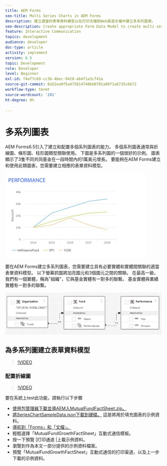 ```yaml
---
title: AEM Forms
seo-title: Multi Series Charts in AEM Forms
description: 建立適當的表單資料模型以在打印文檔和Web渠道文檔中建立多系列圖表。
seo-description: Create appropriate Form Data Model to create multi series charts in print and web channel documents.
feature: Interactive Communication
topics: development
audience: developer
doc-type: article
activity: implement
version: 6.5
topic: Development
role: Developer
level: Beginner
exl-id: f4af7cb9-cc3b-4bec-9428-ab4f1a3cf41a
source-git-commit: 0a52ea9f5a475814740bb0701a09f1a6735c6b72
workflow-type: tm+mt
source-wordcount: '281'
ht-degree: 0%

---
```


# 多系列圖表

AEM Forms6.5引入了建立和配置多個系列圖表的能力。 多個系列圖表通常與折線圖、條形圖、柱形圖類型關聯使用。 下圖是多系列圖的一個很好的示例。 圖表顯示了3隻不同共同基金在一段時間內的1萬美元增長。 要能夠在AEM Forms建立和使用此類圖表，您需要建立相應的表單資料模型。

![多序列](assets/seriescharts.jfif)

要在AEM Forms建立多系列圖表，您需要建立具有必要實體和實體間關聯的適當表單資料模型。 以下螢幕抓圖將加亮圖元和3個圖元之間的關聯。 在最高一級，我們有一個實體，稱為&quot;組織&quot;，它與基金實體有一對多的聯繫。 基金實體與業績實體有一對多的聯繫。

![formdatamodel](assets/formdatamodel.jfif)


## 為多系列圖建立表單資料模型

>[!VIDEO](https://video.tv.adobe.com/v/26352/quality=9)


### 配置折線圖

>[!VIDEO](https://video.tv.adobe.com/v/26353?quality=9&learn=on)


要在系統上test此功能，請執行以下步驟

* [使用包管理器下載並導AEM入MutualFundFactSheet.zip。](assets/mutualfundfactsheet.zip)
* [將SeriesChartSampleData.json下載到硬碟。](assets/serieschartsampledata.json) 這是將用於填充圖表的示例資料。
* [導航到「Forms」和「文檔」。](http://localhost:4502/aem/forms.html/content/dam/formsanddocuments)
* 輕輕選擇「MutualFundGrowthFactSheet」互動式通信模板。
* 按一下預覽 |打印通道 |上載示例資料。
* 瀏覽到作為本文一部分提供的示例資料檔案。
* 預覽「MutualFundGrowthFactSheet」互動式通信的打印渠道，以及上一步下載的示例資料。
